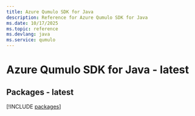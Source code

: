```yaml
---
title: Azure Qumulo SDK for Java
description: Reference for Azure Qumulo SDK for Java
ms.date: 10/17/2025
ms.topic: reference
ms.devlang: java
ms.service: qumulo
---
```

# Azure Qumulo SDK for Java - latest
## Packages - latest
[!INCLUDE [packages](qumulo-index.md)]